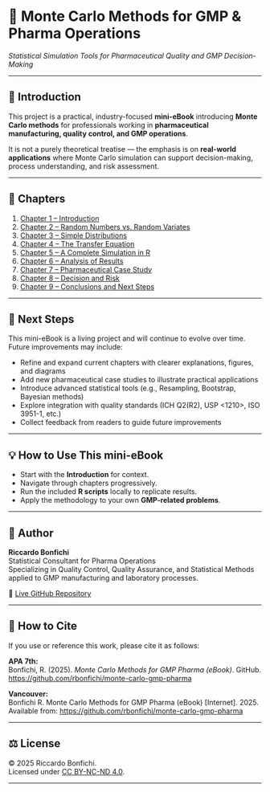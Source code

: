 # 📘 Monte Carlo Methods for GMP & Pharma Operations  
_Statistical Simulation Tools for Pharmaceutical Quality and GMP Decision-Making_

---

## 📖 Introduction
This project is a practical, industry-focused **mini-eBook** introducing **Monte Carlo methods** for professionals working in **pharmaceutical manufacturing, quality control, and GMP operations**.  

It is not a purely theoretical treatise — the emphasis is on **real-world applications** where Monte Carlo simulation can support decision-making, process understanding, and risk assessment.

---

## 📑 Chapters

1. [Chapter 1 – Introduction](chapters/chapter01_intro.md)  
2. [Chapter 2 – Random Numbers vs. Random Variates](chapters/chapter02_random-variates.md)  
3. [Chapter 3 – Simple Distributions](chapters/chapter03_distributions.md)  
4. [Chapter 4 – The Transfer Equation](chapters/chapter04_transfer-equation.md)  
5. [Chapter 5 – A Complete Simulation in R](chapters/chapter05_full-simulation.md)  
6. [Chapter 6 – Analysis of Results](chapters/chapter06_analysis.md)  
7. [Chapter 7 – Pharmaceutical Case Study](chapters/chapter07_case-pharma.md)  
8. [Chapter 8 – Decision and Risk](chapters/chapter08_decision-risk.md)  
9. [Chapter 9 – Conclusions and Next Steps](chapters/chapter09_conclusions-nextsteps.md)

---

## 🚀 Next Steps

This mini-eBook is a living project and will continue to evolve over time.
Future improvements may include:
- Refine and expand current chapters with clearer explanations, figures, and diagrams
- Add new pharmaceutical case studies to illustrate practical applications
- Introduce advanced statistical tools (e.g., Resampling, Bootstrap, Bayesian methods)
- Explore integration with quality standards (ICH Q2(R2), USP <1210>, ISO 3951-1, etc.)
- Collect feedback from readers to guide future improvements

---

## 💡 How to Use This mini-eBook
- Start with the **Introduction** for context.  
- Navigate through chapters progressively.  
- Run the included **R scripts** locally to replicate results.  
- Apply the methodology to your own **GMP-related problems**.  

---

## 👤 Author
**Riccardo Bonfichi**  
Statistical Consultant for Pharma Operations  
Specializing in Quality Control, Quality Assurance, and Statistical Methods applied to GMP manufacturing and laboratory processes.  

📌 [Live GitHub Repository](https://github.com/rbonfichi/monte-carlo-gmp-pharma)

---

## 📖 How to Cite

If you use or reference this work, please cite it as follows:

**APA 7th:**  
Bonfichi, R. (2025). *Monte Carlo Methods for GMP Pharma (eBook)*. GitHub. https://github.com/rbonfichi/monte-carlo-gmp-pharma  

**Vancouver:**  
Bonfichi R. Monte Carlo Methods for GMP Pharma (eBook) [Internet]. 2025. Available from: https://github.com/rbonfichi/monte-carlo-gmp-pharma  

---

## ⚖️ License
© 2025 Riccardo Bonfichi.  
Licensed under [CC BY-NC-ND 4.0](https://creativecommons.org/licenses/by-nc-nd/4.0/).

---
